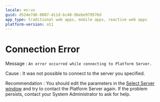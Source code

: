 ```yaml
---
locale: en-us
guid: d524e7d6-0007-411d-bc48-9bebe979576d
app_type: traditional web apps, mobile apps, reactive web apps
platform-version: o11
---
```


# Connection Error

Message
:   `An error occurred while connecting to Platform Server.`

Cause
:   It was not possible to connect to the server you specified.

Recommendation
:   You should edit the parameters in the [Select Server window](<../../integration-studio/menu/file/server-select-window.md>) and try to contact the Platform Server again. If the problem persists, contact your System Administrator to ask for help.
